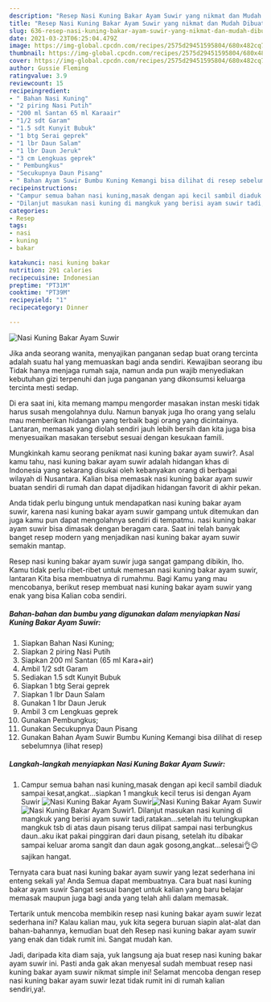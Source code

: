 ```yaml
---
description: "Resep Nasi Kuning Bakar Ayam Suwir yang nikmat dan Mudah Dibuat"
title: "Resep Nasi Kuning Bakar Ayam Suwir yang nikmat dan Mudah Dibuat"
slug: 636-resep-nasi-kuning-bakar-ayam-suwir-yang-nikmat-dan-mudah-dibuat
date: 2021-03-23T06:25:04.479Z
image: https://img-global.cpcdn.com/recipes/2575d29451595804/680x482cq70/nasi-kuning-bakar-ayam-suwir-foto-resep-utama.jpg
thumbnail: https://img-global.cpcdn.com/recipes/2575d29451595804/680x482cq70/nasi-kuning-bakar-ayam-suwir-foto-resep-utama.jpg
cover: https://img-global.cpcdn.com/recipes/2575d29451595804/680x482cq70/nasi-kuning-bakar-ayam-suwir-foto-resep-utama.jpg
author: Gussie Fleming
ratingvalue: 3.9
reviewcount: 15
recipeingredient:
- " Bahan Nasi Kuning"
- "2 piring Nasi Putih"
- "200 ml Santan 65 ml Karaair"
- "1/2 sdt Garam"
- "1.5 sdt Kunyit Bubuk"
- "1 btg Serai geprek"
- "1 lbr Daun Salam"
- "1 lbr Daun Jeruk"
- "3 cm Lengkuas geprek"
- " Pembungkus"
- "Secukupnya Daun Pisang"
- " Bahan Ayam Suwir Bumbu Kuning Kemangi bisa dilihat di resep sebelumnya           lihat resep"
recipeinstructions:
- "Campur semua bahan nasi kuning,masak dengan api kecil sambil diaduk sampai kesat,angkat...siapkan 1 mangkuk kecil terus isi dengan Ayam Suwir"
- "Dilanjut masukan nasi kuning di mangkuk yang berisi ayam suwir tadi,ratakan...setelah itu telungkupkan mangkuk tsb di atas daun pisang terus dilipat sampai nasi terbungkus daun..aku ikat pakai pinggiran dari daun pisang, setelah itu dibakar sampai keluar aroma sangit dan daun agak gosong,angkat...selesai👌😉 sajikan hangat."
categories:
- Resep
tags:
- nasi
- kuning
- bakar

katakunci: nasi kuning bakar 
nutrition: 291 calories
recipecuisine: Indonesian
preptime: "PT31M"
cooktime: "PT39M"
recipeyield: "1"
recipecategory: Dinner

---
```



![Nasi Kuning Bakar Ayam Suwir](https://img-global.cpcdn.com/recipes/2575d29451595804/680x482cq70/nasi-kuning-bakar-ayam-suwir-foto-resep-utama.jpg)

Jika anda seorang wanita, menyajikan panganan sedap buat orang tercinta adalah suatu hal yang memuaskan bagi anda sendiri. Kewajiban seorang ibu Tidak hanya menjaga rumah saja, namun anda pun wajib menyediakan kebutuhan gizi terpenuhi dan juga panganan yang dikonsumsi keluarga tercinta mesti sedap.

Di era  saat ini, kita memang mampu mengorder masakan instan meski tidak harus susah mengolahnya dulu. Namun banyak juga lho orang yang selalu mau memberikan hidangan yang terbaik bagi orang yang dicintainya. Lantaran, memasak yang diolah sendiri jauh lebih bersih dan kita juga bisa menyesuaikan masakan tersebut sesuai dengan kesukaan famili. 



Mungkinkah kamu seorang penikmat nasi kuning bakar ayam suwir?. Asal kamu tahu, nasi kuning bakar ayam suwir adalah hidangan khas di Indonesia yang sekarang disukai oleh kebanyakan orang di berbagai wilayah di Nusantara. Kalian bisa memasak nasi kuning bakar ayam suwir buatan sendiri di rumah dan dapat dijadikan hidangan favorit di akhir pekan.

Anda tidak perlu bingung untuk mendapatkan nasi kuning bakar ayam suwir, karena nasi kuning bakar ayam suwir gampang untuk ditemukan dan juga kamu pun dapat mengolahnya sendiri di tempatmu. nasi kuning bakar ayam suwir bisa dimasak dengan beragam cara. Saat ini telah banyak banget resep modern yang menjadikan nasi kuning bakar ayam suwir semakin mantap.

Resep nasi kuning bakar ayam suwir juga sangat gampang dibikin, lho. Kamu tidak perlu ribet-ribet untuk memesan nasi kuning bakar ayam suwir, lantaran Kita bisa membuatnya di rumahmu. Bagi Kamu yang mau mencobanya, berikut resep membuat nasi kuning bakar ayam suwir yang enak yang bisa Kalian coba sendiri.

<!--inarticleads1-->

##### Bahan-bahan dan bumbu yang digunakan dalam menyiapkan Nasi Kuning Bakar Ayam Suwir:

1. Siapkan  Bahan Nasi Kuning;
1. Siapkan 2 piring Nasi Putih
1. Siapkan 200 ml Santan (65 ml Kara+air)
1. Ambil 1/2 sdt Garam
1. Sediakan 1.5 sdt Kunyit Bubuk
1. Siapkan 1 btg Serai geprek
1. Siapkan 1 lbr Daun Salam
1. Gunakan 1 lbr Daun Jeruk
1. Ambil 3 cm Lengkuas geprek
1. Gunakan  Pembungkus;
1. Gunakan Secukupnya Daun Pisang
1. Gunakan  Bahan Ayam Suwir Bumbu Kuning Kemangi bisa dilihat di resep sebelumnya           (lihat resep)




<!--inarticleads2-->

##### Langkah-langkah menyiapkan Nasi Kuning Bakar Ayam Suwir:

1. Campur semua bahan nasi kuning,masak dengan api kecil sambil diaduk sampai kesat,angkat...siapkan 1 mangkuk kecil terus isi dengan Ayam Suwir
<img src="https://img-global.cpcdn.com/steps/e95b9cddce723dbd/160x128cq70/nasi-kuning-bakar-ayam-suwir-langkah-memasak-1-foto.jpg" alt="Nasi Kuning Bakar Ayam Suwir"><img src="https://img-global.cpcdn.com/steps/1152c509407c777b/160x128cq70/nasi-kuning-bakar-ayam-suwir-langkah-memasak-1-foto.jpg" alt="Nasi Kuning Bakar Ayam Suwir"><img src="https://img-global.cpcdn.com/steps/054422a9d21c8f56/160x128cq70/nasi-kuning-bakar-ayam-suwir-langkah-memasak-1-foto.jpg" alt="Nasi Kuning Bakar Ayam Suwir">1. Dilanjut masukan nasi kuning di mangkuk yang berisi ayam suwir tadi,ratakan...setelah itu telungkupkan mangkuk tsb di atas daun pisang terus dilipat sampai nasi terbungkus daun..aku ikat pakai pinggiran dari daun pisang, setelah itu dibakar sampai keluar aroma sangit dan daun agak gosong,angkat...selesai👌😉 sajikan hangat.




Ternyata cara buat nasi kuning bakar ayam suwir yang lezat sederhana ini enteng sekali ya! Anda Semua dapat membuatnya. Cara buat nasi kuning bakar ayam suwir Sangat sesuai banget untuk kalian yang baru belajar memasak maupun juga bagi anda yang telah ahli dalam memasak.

Tertarik untuk mencoba membikin resep nasi kuning bakar ayam suwir lezat sederhana ini? Kalau kalian mau, yuk kita segera buruan siapin alat-alat dan bahan-bahannya, kemudian buat deh Resep nasi kuning bakar ayam suwir yang enak dan tidak rumit ini. Sangat mudah kan. 

Jadi, daripada kita diam saja, yuk langsung aja buat resep nasi kuning bakar ayam suwir ini. Pasti anda gak akan menyesal sudah membuat resep nasi kuning bakar ayam suwir nikmat simple ini! Selamat mencoba dengan resep nasi kuning bakar ayam suwir lezat tidak rumit ini di rumah kalian sendiri,ya!.

